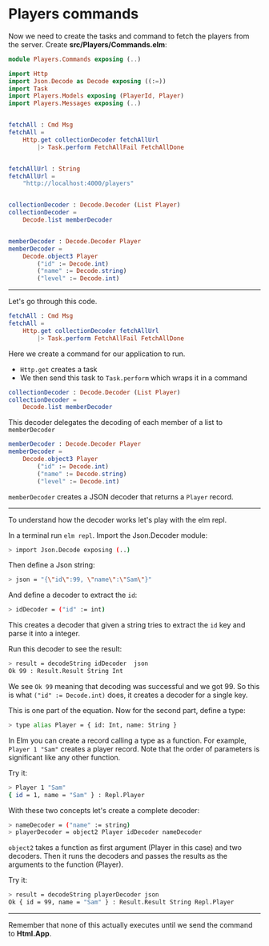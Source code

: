# Players commands

Now we need to create the tasks and command to fetch the players from the server. Create __src/Players/Commands.elm__:

```elm
module Players.Commands exposing (..)

import Http
import Json.Decode as Decode exposing ((:=))
import Task
import Players.Models exposing (PlayerId, Player)
import Players.Messages exposing (..)


fetchAll : Cmd Msg
fetchAll =
    Http.get collectionDecoder fetchAllUrl
        |> Task.perform FetchAllFail FetchAllDone


fetchAllUrl : String
fetchAllUrl =
    "http://localhost:4000/players"


collectionDecoder : Decode.Decoder (List Player)
collectionDecoder =
    Decode.list memberDecoder


memberDecoder : Decode.Decoder Player
memberDecoder =
    Decode.object3 Player
        ("id" := Decode.int)
        ("name" := Decode.string)
        ("level" := Decode.int)
```
---

Let's go through this code.

```elm
fetchAll : Cmd Msg
fetchAll =
    Http.get collectionDecoder fetchAllUrl
        |> Task.perform FetchAllFail FetchAllDone
```

Here we create a command for our application to run.

- `Http.get` creates a task
- We then send this task to `Task.perform` which wraps it in a command

```elm
collectionDecoder : Decode.Decoder (List Player)
collectionDecoder =
    Decode.list memberDecoder
```

This decoder delegates the decoding of each member of a list to `memberDecoder`

```elm
memberDecoder : Decode.Decoder Player
memberDecoder =
    Decode.object3 Player
        ("id" := Decode.int)
        ("name" := Decode.string)
        ("level" := Decode.int)
```

`memberDecoder` creates a JSON decoder that returns a `Player` record.

---
To understand how the decoder works let's play with the elm repl.

In a terminal run `elm repl`. Import the Json.Decoder module:

```bash
> import Json.Decode exposing (..)
```

Then define a Json string:

```bash
> json = "{\"id\":99, \"name\":\"Sam\"}"
```

And define a decoder to extract the `id`:

```bash
> idDecoder = ("id" := int)
```

This creates a decoder that given a string tries to extract the `id` key and parse it into a integer.

Run this decoder to see the result:

```bash
> result = decodeString idDecoder  json
Ok 99 : Result.Result String Int
```

We see `Ok 99` meaning that decoding was successful and we got 99. So this is what `("id" := Decode.int)` does, it creates a decoder for a single key.

This is one part of the equation. Now for the second part, define a type:

```bash
> type alias Player = { id: Int, name: String }
```

In Elm you can create a record calling a type as a function. For example, `Player 1 "Sam"` creates a player record. Note that the order of parameters is significant like any other function.

Try it:

```bash
> Player 1 "Sam"
{ id = 1, name = "Sam" } : Repl.Player
```

With these two concepts let's create a complete decoder:

```bash
> nameDecoder = ("name" := string)
> playerDecoder = object2 Player idDecoder nameDecoder
```

`object2` takes a function as first argument (Player in this case) and two decoders. Then it runs the decoders and passes the results as the arguments to the function (Player).

Try it:
```bash
> result = decodeString playerDecoder json
Ok { id = 99, name = "Sam" } : Result.Result String Repl.Player
```

---

Remember that none of this actually executes until we send the command to __Html.App__.
